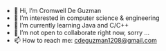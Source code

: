 - 👋 Hi, I’m Cromwell De Guzman
- 👀 I’m interested in computer science & engineering
- 🌱 I’m currently learning Java and C/C++
- 💞️ I’m not open to collaborate right now, sorry ...
- 📫 How to reach me: cdeguzman1208@gmail.com

<!---
cdeguzman1208/cdeguzman1208 is a ✨ special ✨ repository because its `README.md` (this file) appears on your GitHub profile.
You can click the Preview link to take a look at your changes.
--->
